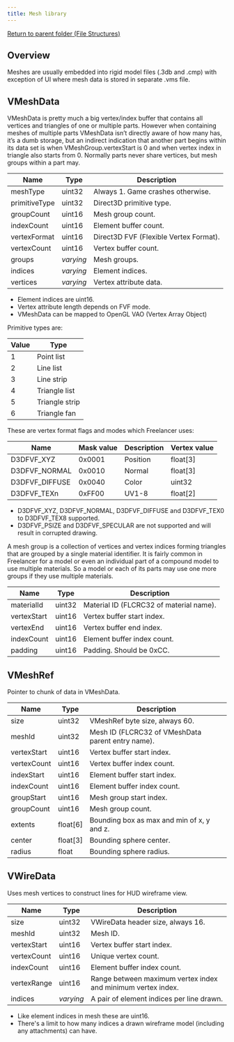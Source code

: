 ```yaml
---
title: Mesh library
---
```


[Return to parent folder (File Structures)](../index.md)

## Overview

Meshes are usually embedded into rigid model files (.3db and .cmp) with exception of UI where mesh data is stored in separate .vms file.

## VMeshData

VMeshData is pretty much a big vertex/index buffer that contains all vertices and triangles of one or multiple parts. However when containing meshes of multiple parts VMeshData isn’t directly aware of how many has, it’s a dumb storage, but an indirect indication that another part begins within its data set is when VMeshGroup.vertexStart is 0 and when vertex index in triangle also starts from 0. Normally parts never share vertices, but mesh groups within a part may.

| Name          | Type      | Description                            |
| ------------- | --------- | -------------------------------------- |
| meshType      | uint32    | Always 1. Game crashes otherwise.      |
| primitiveType | uint32    | Direct3D primitive type.               |
| groupCount    | uint16    | Mesh group count.                      |
| indexCount    | uint16    | Element buffer count.                  |
| vertexFormat  | uint16    | Direct3D FVF (Flexible Vertex Format). |
| vertexCount   | uint16    | Vertex buffer count.                   |
| groups        | *varying* | Mesh groups.                           |
| indices       | *varying* | Element indices.                       |
| vertices      | *varying* | Vertex attribute data.                 |

* Element indices are uint16.
* Vertex attribute length depends on FVF mode.
* VMeshData can be mapped to OpenGL VAO (Vertex Array Object)

Primitive types are:

| Value | Type           |
| ----- | -------------- |
| 1     | Point list     |
| 2     | Line list      |
| 3     | Line strip     |
| 4     | Triangle list  |
| 5     | Triangle strip |
| 6     | Triangle fan   |

These are vertex format flags and modes which Freelancer uses:

| Name           | Mask value | Description | Vertex value |
| -------------- | ---------- | ----------- | ------------ |
| D3DFVF_XYZ     | 0x0001     | Position    | float[3]     |
| D3DFVF_NORMAL  | 0x0010     | Normal      | float[3]     |
| D3DFVF_DIFFUSE | 0x0040     | Color       | uint32       |
| D3DFVF_TEXn    | 0xFF00     | UV1-8       | float[2]     |

* D3DFVF_XYZ, D3DFVF_NORMAL, D3DFVF_DIFFUSE and D3DFVF_TEX0 to D3DFVF_TEX8 supported.
* D3DFVF_PSIZE and D3DFVF_SPECULAR are not supported and will result in corrupted drawing.

A mesh group is a collection of vertices and vertex indices forming triangles that are grouped by a single material identifier. It is fairly common in Freelancer for a model or even an individual part of a compound model to use multiple materials. So a model or each of its parts may use one more groups if they use multiple materials.

| Name        | Type   | Description                             |
| ----------- | ------ | --------------------------------------- |
| materialId  | uint32 | Material ID (FLCRC32 of material name). |
| vertexStart | uint16 | Vertex buffer start index.              |
| vertexEnd   | uint16 | Vertex buffer end index.                |
| indexCount  | uint16 | Element buffer index count.             |
| padding     | uint16 | Padding. Should be 0xCC.                |

## VMeshRef

Pointer to chunk of data in VMeshData.

| Name        | Type     | Description                                       |
| ----------- | -------- | ------------------------------------------------- |
| size        | uint32   | VMeshRef byte size, always 60.                    |
| meshId      | uint32   | Mesh ID (FLCRC32 of VMeshData parent entry name). |
| vertexStart | uint16   | Vertex buffer start index.                        |
| vertexCount | uint16   | Vertex buffer index count.                        |
| indexStart  | uint16   | Element buffer start index.                       |
| indexCount  | uint16   | Element buffer index count.                       |
| groupStart  | uint16   | Mesh group start index.                           |
| groupCount  | uint16   | Mesh group count.                                 |
| extents     | float[6] | Bounding box as max and min of x, y and z.        |
| center      | float[3] | Bounding sphere center.                           |
| radius      | float    | Bounding sphere radius.                           |

## VWireData

Uses mesh vertices to construct lines for HUD wireframe view.

| Name        | Type      | Description                                                  |
| ----------- | --------- | ------------------------------------------------------------ |
| size        | uint32    | VWireData header size, always 16.                            |
| meshId      | uint32    | Mesh ID.                                                     |
| vertexStart | uint16    | Vertex buffer start index.                                   |
| vertexCount | uint16    | Unique vertex count.                                         |
| indexCount  | uint16    | Element buffer index count.                                  |
| vertexRange | uint16    | Range between maximum vertex index and minimum vertex index. |
| indices     | *varying* | A pair of element indices per line drawn.                    |

* Like element indices in mesh these are uint16.
* There's a limit to how many indices a drawn wireframe model (including any attachments) can have.
